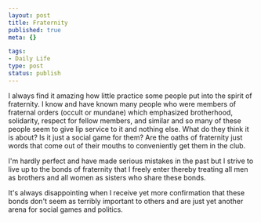```yaml
--- 
layout: post
title: Fraternity
published: true
meta: {}

tags: 
- Daily Life
type: post
status: publish
---
```

I always find it amazing how little practice some people put into the spirit of fraternity. I know and have known many people who were members of fraternal orders (occult or mundane) which emphasized brotherhood, solidarity, respect for fellow members, and similar and so many of these people seem to give lip service to it and nothing else. What do they think it is about? Is it just a social game for them? Are the oaths of fraternity just words that come out of their mouths to conveniently get them in the club.

I'm hardly perfect and have made serious mistakes in the past but I strive to live up to the bonds of fraternity that I freely enter thereby treating all men as brothers and all women as sisters who share these bonds.

It's always disappointing when I receive yet more confirmation that these bonds don't seem as terribly important to others and are just yet another arena for social games and politics.
